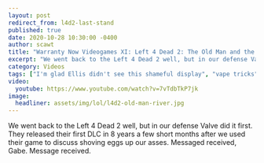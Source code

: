 ```yaml
---
layout: post
redirect_from: l4d2-last-stand
published: true
date: 2020-10-28 10:30:00 -0400
author: scawt
title: "Warranty Now Videogames XI: Left 4 Dead 2: The Old Man and the River (and His Chainsaw Also)"
excerpt: "We went back to the Left 4 Dead 2 well, but in our defense Valve did it first. They released their first DLC in 8 years a few short months after we used their game to discuss shoving eggs up our asses. Messaged received, Gabe. Message received."
category: Videos
tags: ["I'm glad Ellis didn't see this shameful display", "vape tricks", "old man river", "platforming stunts", "John Kerry", "Kervy", "2fa", "second amendment", "I can't tell what I'm sawing", "toilets", "friendly fire", "I fucked up", "gaben", "Left 4 Dead 2", "Valve", "warranty now video games", "wnvidya", "video games", "guns", "teamwork", "drugs", "zombies", "gross", "post-apocalyptic hellscapes", "in it together", "horror", "Spooky Behavior", "Halloween"]
video:
  youtube: https://www.youtube.com/watch?v=7vTdbTkP7jk
image:
  headliner: assets/img/lol/l4d2-old-man-river.jpg
---
```


We went back to the Left 4 Dead 2 well, but in our defense Valve did it first. They released their first DLC in 8 years a few short months after we used their game to discuss shoving eggs up our asses. Messaged received, Gabe. Message received.